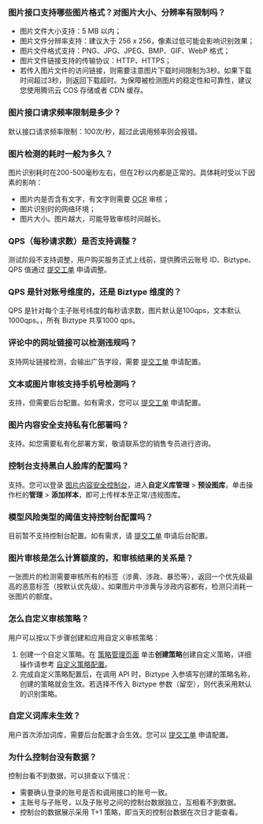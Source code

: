 ### 图片接口支持哪些图片格式？对图片大小、分辨率有限制吗？
- 图片文件大小支持：5 MB 以内；
- 图片文件分辨率支持：建议大于 256 x 256，像素过低可能会影响识别效果；
- 图片文件格式支持：PNG、JPG、JPEG、BMP、GIF、WebP 格式；
- 图片文件链接支持的传输协议：HTTP、HTTPS；
- 若传入图片文件的访问链接，则需要注意图片下载时间限制为3秒。如果下载时间超过3秒，则返回下载超时。为保障被检测图片的稳定性和可靠性，建议您使用腾讯云 COS 存储或者 CDN 缓存。


### 图片接口请求频率限制是多少？
默认接口请求频率限制：100次/秒，超过此调用频率则会报错。

### 图片检测的耗时一般为多久？
图片识别耗时在200-500毫秒左右，但在2秒以内都是正常的。具体耗时受以下因素的影响：
- 图片内是否含有文字，有文字则需要 [OCR](https://cloud.tencent.com/document/product/1125/37112#O) 审核；
- 图片识别时的网络环境；
- 图片大小。图片越大，可能导致审核时间越长。


###  QPS（每秒请求数）是否支持调整？
测试阶段不支持调整，用户购买服务正式上线前，提供腾讯云账号 ID、Biztype、QPS 值通过 [提交工单](https://console.cloud.tencent.com/workorder/category) 申请调整。

### QPS 是针对账号维度的，还是 Biztype 维度的？
QPS 是针对每个主子账号纬度的每秒请求数，图片默认是100qps，文本默认1000qps。，所有 Biztype 共享1000 qps。

### 评论中的网址链接可以检测违规吗？
支持网址链接检测，会输出广告字段，需要 [提交工单](https://console.cloud.tencent.com/workorder/category) 申请配置。

### 文本或图片审核支持手机号检测吗？
支持，但需要后台配置。如有需求，您可以 [提交工单](https://console.cloud.tencent.com/workorder/category) 申请配置。

### 图片内容安全支持私有化部署吗？
支持。如您需要私有化部署方案，敬请联系您的销售专员进行咨询。

### 控制台支持黑白人脸库的配置吗？
支持。您可以登录 [图片内容安全控制台](https://console.cloud.tencent.com/cms/image)，进入**自定义库管理** > **预设图库**，单击操作栏的**管理** > **添加样本**，即可上传样本至正常/违规图库。

### 模型风险类型的阈值支持控制台配置吗？
目前暂不支持控制台配置。如有需求，请 [提交工单](https://console.cloud.tencent.com/workorder/category) 申请后台配置。

### 图片审核是怎么计算额度的，和审核结果的关系是？
一张图片的检测需要审核所有的标签（涉黄、涉政、暴恐等），返回一个优先级最高的恶意标签（按默认优先级）。如果图片中涉黄与涉政内容都有，检测只消耗一张图片的额度。

### 怎么自定义审核策略？
用户可以按以下步骤创建和应用自定义审核策略：
1. 创建一个自定义策略。在 [策略管理页面](https://console.cloud.tencent.com/cms/image/strategy) 单击**创建策略**创建自定义策略，详细操作请参考 [自定义策略配置](https://cloud.tencent.com/document/product/1125/37109#CLPZ)。
2. 完成自定义策略配置后，在调用 API 时，Biztype 入参填写创建的策略名称，创建的策略就会生效。若选择不传入 Biztype 参数（留空），则代表采用默认的识别策略。

### 自定义词库未生效？
用户首次添加词库，需要后台配置才会生效。您可以 [提交工单](https://console.cloud.tencent.com/workorder/category) 申请配置。

### 为什么控制台没有数据？
控制台看不到数据，可以排查以下情况：
- 需要确认登录的账号是否和调用接口的账号一致。
- 主账号与子账号，以及子账号之间的控制台数据独立，互相看不到数据。
- 控制台的数据展示采用 T+1 策略，即当天的控制台数据在次日才能查看。

